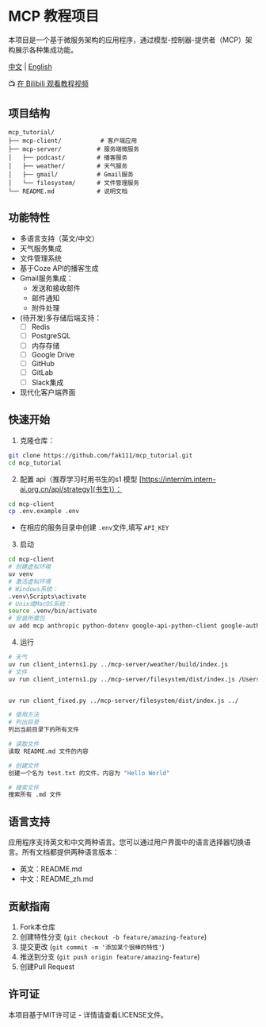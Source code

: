 # MCP 教程项目

本项目是一个基于微服务架构的应用程序，通过模型-控制器-提供者（MCP）架构展示各种集成功能。

[中文](README.md) | [English](README_en.md)

📺 [在 Bilibili 观看教程视频](https://space.bilibili.com/1617153613?spm_id_from=333.33.0.0)

## 项目结构

```
mcp_tutorial/
├── mcp-client/           # 客户端应用
├── mcp-server/          # 服务端微服务
│   ├── podcast/         # 播客服务
│   ├── weather/         # 天气服务
│   ├── gmail/           # Gmail服务
│   └── filesystem/      # 文件管理服务
└── README.md            # 说明文档
```

## 功能特性

- 多语言支持（英文/中文）
- 天气服务集成
- 文件管理系统
- 基于Coze API的播客生成
- Gmail服务集成：
  - 发送和接收邮件
  - 邮件通知
  - 附件处理
- (待开发)多存储后端支持：
  - [ ] Redis
  - [ ] PostgreSQL
  - [ ] 内存存储
  - [ ] Google Drive
  - [ ] GitHub
  - [ ] GitLab
  - [ ] Slack集成
- 现代化客户端界面

## 快速开始

1. 克隆仓库：

```bash
git clone https://github.com/fak111/mcp_tutorial.git
cd mcp_tutorial
```

2. 配置 api（推荐学习时用书生的s1 模型 [https://internlm.intern-ai.org.cn/api/strategy](书生)）：

```bash
cd mcp-client
cp .env.example .env
```

- 在相应的服务目录中创建 `.env`文件,填写 `API_KEY`

3. 启动

```bash
cd mcp-client
# 创建虚拟环境
uv venv
# 激活虚拟环境
# Windows系统：
.venv\Scripts\activate
# Unix或MacOS系统：
source .venv/bin/activate
# 安装所需包
uv add mcp anthropic python-dotenv google-api-python-client google-auth-oauthlib 'httpx[socks]' openai
```
4. 运行
```bash
# 天气
uv run client_interns1.py ../mcp-server/weather/build/index.js
# 文件
uv run client_interns1.py ../mcp-server/filesystem/dist/index.js /Users/zhangbeibei/code/github/mcp_tutorial


uv run client_fixed.py ../mcp-server/filesystem/dist/index.js ../

# 使用方法
# 列出目录
列出当前目录下的所有文件

# 读取文件
读取 README.md 文件的内容

# 创建文件
创建一个名为 test.txt 的文件，内容为 "Hello World"

# 搜索文件
搜索所有 .md 文件
```

## 语言支持

应用程序支持英文和中文两种语言。您可以通过用户界面中的语言选择器切换语言。所有文档都提供两种语言版本：

- 英文：README.md
- 中文：README_zh.md

## 贡献指南

1. Fork本仓库
2. 创建特性分支 (`git checkout -b feature/amazing-feature`)
3. 提交更改 (`git commit -m '添加某个很棒的特性'`)
4. 推送到分支 (`git push origin feature/amazing-feature`)
5. 创建Pull Request

## 许可证

本项目基于MIT许可证 - 详情请查看LICENSE文件。
